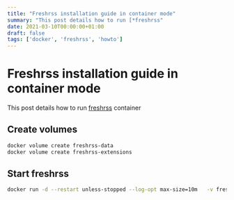 ```yaml
---
title: "Freshrss installation guide in container mode"
summary: "This post details how to run [*freshrss"
date: 2021-03-10T00:00:00+01:00
draft: false
tags: ['docker', 'freshrss', 'howto']
---
```


# Freshrss installation guide in container mode

This post details how to run [freshrss](https://freshrss.org/) container

## Create volumes

```bash
docker volume create freshrss-data
docker volume create freshrss-extensions
```

## Start freshrss

```bash
docker run -d --restart unless-stopped --log-opt max-size=10m   -v freshrss-data:/var/www/FreshRSS/data   -v freshrss-extensions:/var/www/FreshRSS/extensions   -e 'CRON_MIN=4,34'   -e TZ=Europe/Paris   -p 8080:80   --name freshrss freshrss/freshrss
```